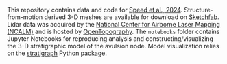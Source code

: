 This repository contains data and code for [Speed et al., 2024](https://doi.org/10.1130/G52254.1). Structure-from-motion derived 3-D meshes are available for download on [Sketchfab](https://sketchfab.com/c.speed/models). Lidar data was acquired by the [National Center for Airborne Laser Mapping (NCALM)](https://ncalm.cive.uh.edu) and is hosted by [OpenTopography](https://portal.opentopography.org/lidarDataset?opentopoID=OTLAS.052020.6341.1). The `notebooks` folder contains Jupyter Notebooks for reproducing analysis and constructing/visualizing the 3-D stratigraphic model of the avulsion node. Model visualization relies on the [stratigraph](https://github.com/zsylvester/stratigraph) Python package.
